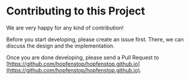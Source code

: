 # Contributing to this Project

We are very happy for any kind of contribution!

Before you start developing, please create an issue first. There, we can discuss the design and the implementation.

Once you are done developing, please send a Pull Request to [https://github.com/hopfenstop/hopfenstop.github.io](https://github.com/hopfenstop/hopfenstop.github.io).
